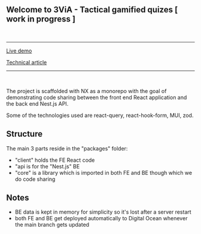 ## Welcome to 3ViA - Tactical gamified quizes [ work in progress ]
<br />

---
[Live demo](https://trivia-monorepo-client-movf6.ondigitalocean.app/)

[Technical article](https://dev.to/zdravkokirilov/monorepo-code-sharing-with-the-mern-stack-3via-series-part-2-3dbj)

---
<br />

The project is scaffolded with NX as a monorepo with the goal of demonstrating code sharing between the front end React application and the back end Nest.js API.

Some of the technologies used are react-query, react-hook-form, MUI, zod.

## Structure

The main 3 parts reside in the "packages" folder:
- "client" holds the FE React code
- "api is for the "Nest.js" BE
- "core" is a library which is imported in both FE and BE though which we do code sharing

## Notes

- BE data is kept in memory for simplicity so it's lost after a server restart
- both FE and BE get deployed automatically to Digital Ocean whenever the main branch gets updated